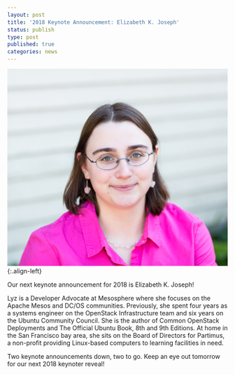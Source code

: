 ```yaml
---
layout: post
title: '2018 Keynote Announcement: Elizabeth K. Joseph'
status: publish
type: post
published: true
categories: news
---
```


![](/img/posts/2018_Keynote_Lyz.jpg){:.align-left}

Our next keynote announcement for 2018 is Elizabeth K. Joseph!

Lyz is a Developer Advocate at Mesosphere where she
focuses on the Apache Mesos and DC/OS communities. Previously, she
spent four years as a systems engineer on the OpenStack Infrastructure
team and six years on the Ubuntu Community Council. She is the author
of Common OpenStack Deployments and The Official Ubuntu Book, 8th and
9th Editions. At home in the San Francisco bay area, she sits on the
Board of Directors for Partimus, a non-profit providing Linux-based
computers to learning facilities in need.

Two keynote announcements down, two to go. Keep an eye out tomorrow for our next 2018 keynoter reveal!
